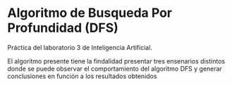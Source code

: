 # Algoritmo de Busqueda Por Profundidad (DFS)

Práctica del laboratorio 3 de Inteligencia Artificial.

El algoritmo presente tiene la findalidad presentar tres ensenarios distintos donde se puede observar el comportamiento del algoritmo DFS y generar conclusiones en función a los resultados obtenidos 

